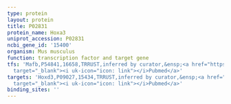 ```yaml
---
type: protein
layout: protein
title: P02831
protein_name: Hoxa3
uniprot_accession: P02831
ncbi_gene_id: '15400'
organism: Mus musculus
function: transcription factor and target gene
tfs: 'Mafb,P54841,16658,TRRUST,inferred by curator,&ensp;<a href="https://www.ncbi.nlm.nih.gov/pubmed/?term=9895323%5Buid%5D"
  target="_blank"><i uk-icon="icon: link"></i>Pubmed</a>'
targets: 'Hoxd3,P09027,15434,TRRUST,inferred by curator,&ensp;<a href="https://www.ncbi.nlm.nih.gov/pubmed/?term=9441667%5Buid%5D"
  target="_blank"><i uk-icon="icon: link"></i>Pubmed</a>'
binding_sites: ''
---
```

